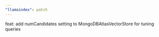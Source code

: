 ```yaml
---
"llamaindex": patch
---
```


feat: add numCandidates setting to MongoDBAtlasVectorStore for tuning queries
